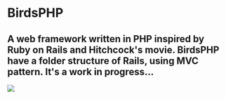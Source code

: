 # BirdsPHP
A web framework written in PHP inspired by Ruby on Rails and Hitchcock's movie. BirdsPHP have a folder structure of Rails, using MVC pattern. It's a work in progress...
---
![](http://l-unico.de/wp-content/uploads/2015/06/Birds.jpg)